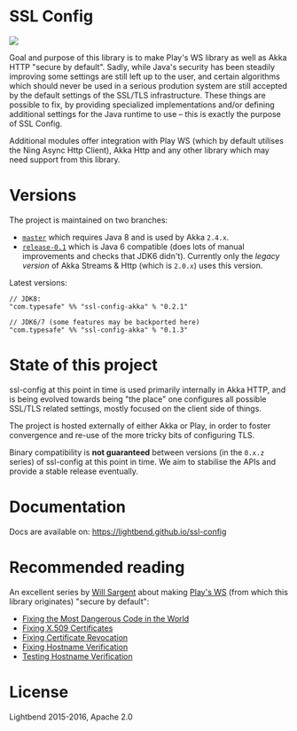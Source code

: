 SSL Config
==========

<a href="https://travis-ci.org/lightbend/ssl-config"><img src="https://travis-ci.org/lightbend/ssl-config.svg"/></a>

Goal and purpose of this library is to make Play's WS library as well as Akka HTTP "secure by default".
Sadly, while Java's security has been steadily improving some settings are still left up to the user,
and certain algorithms which should never be used in a serious prodution system are still accepted by 
the default settings of the SSL/TLS infrastructure. These things are possible to fix, by providing specialized 
implementations and/or defining additional settings for the Java runtime to use – this is exactly the purpose of SSL Config.

Additional modules offer integration with Play WS (which by default utilises the Ning Async Http Client), 
Akka Http and any other library which may need support from this library.

Versions
========

The project is maintained on two branches:

- [`master`](https://github.com/lightbend/ssl-config/tree/master) which requires Java 8 and is used by Akka `2.4.x`.
- [`release-0.1`](https://github.com/lightbend/ssl-config/tree/release-0.1) which is Java 6 compatible 
  (does lots of manual improvements and checks that JDK6 didn't).
  Currently only the *legacy version* of Akka Streams & Http (which is `2.0.x`) uses this version. 

Latest versions:

```
// JDK8: 
"com.typesafe" %% "ssl-config-akka" % "0.2.1"

// JDK6/7 (some features may be backported here)
"com.typesafe" %% "ssl-config-akka" % "0.1.3"
```

State of this project
=====================

ssl-config at this point in time is used primarily internally in Akka HTTP, and is being evolved
towards being "the place" one configures all possible SSL/TLS related settings, mostly focused on 
the client side of things. 

The project is hosted externally of either Akka or Play, in order to foster convergence and re-use
of the more tricky bits of configuring TLS.

Binary compatibility is **not guaranteed** between versions (in the `0.x.z` series) of ssl-config at this point in time.
We aim to stabilise the APIs and provide a stable release eventually. 

Documentation
=============

Docs are available on: https://lightbend.github.io/ssl-config

Recommended reading
===================

An excellent series by [Will Sargent](https://github.com/wsargent) about making
[Play's WS](https://www.playframework.com/documentation/2.4.x/ScalaWS) (from which this library originates) "secure by default":

- [Fixing the Most Dangerous Code in the World](https://tersesystems.com/2014/01/13/fixing-the-most-dangerous-code-in-the-world/)
- [Fixing X.509 Certificates](https://tersesystems.com/2014/03/20/fixing-x509-certificates/)
- [Fixing Certificate Revocation](https://tersesystems.com/2014/03/22/fixing-certificate-revocation/)
- [Fixing Hostname Verification](https://tersesystems.com/2014/03/23/fixing-hostname-verification/) 
- [Testing Hostname Verification](https://tersesystems.com/2014/03/31/testing-hostname-verification)

License
=======

Lightbend 2015-2016, Apache 2.0
